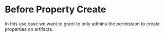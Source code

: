 # Before Property Create

In this use case we want to grant to only admins the permission to create properties on artifacts.
